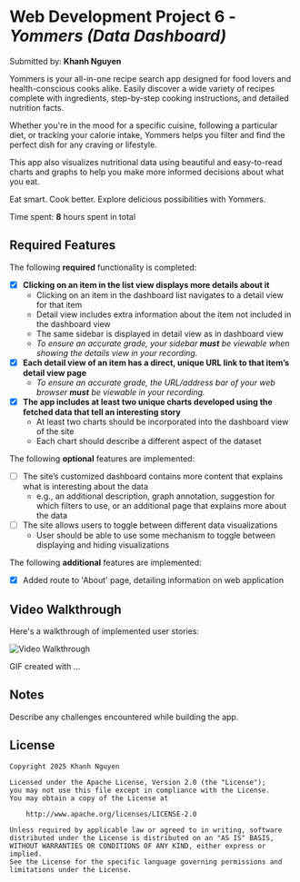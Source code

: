# Web Development Project 6 - _Yommers (Data Dashboard)_

Submitted by: **Khanh Nguyen**

Yommers is your all-in-one recipe search app designed for food lovers and health-conscious cooks alike. Easily discover a wide variety of recipes complete with ingredients, step-by-step cooking instructions, and detailed nutrition facts.

Whether you're in the mood for a specific cuisine, following a particular diet, or tracking your calorie intake, Yommers helps you filter and find the perfect dish for any craving or lifestyle.

This app also visualizes nutritional data using beautiful and easy-to-read charts and graphs to help you make more informed decisions about what you eat.

Eat smart. Cook better. Explore delicious possibilities with Yommers.

Time spent: **8** hours spent in total

## Required Features

The following **required** functionality is completed:

-   [x] **Clicking on an item in the list view displays more details about it**
    -   Clicking on an item in the dashboard list navigates to a detail view for that item
    -   Detail view includes extra information about the item not included in the dashboard view
    -   The same sidebar is displayed in detail view as in dashboard view
    -   _To ensure an accurate grade, your sidebar **must** be viewable when showing the details view in your recording._
-   [x] **Each detail view of an item has a direct, unique URL link to that item’s detail view page**
    -   _To ensure an accurate grade, the URL/address bar of your web browser **must** be viewable in your recording._
-   [x] **The app includes at least two unique charts developed using the fetched data that tell an interesting story**
    -   At least two charts should be incorporated into the dashboard view of the site
    -   Each chart should describe a different aspect of the dataset

The following **optional** features are implemented:

-   [ ] The site’s customized dashboard contains more content that explains what is interesting about the data
    -   e.g., an additional description, graph annotation, suggestion for which filters to use, or an additional page that explains more about the data
-   [ ] The site allows users to toggle between different data visualizations
    -   User should be able to use some mechanism to toggle between displaying and hiding visualizations

The following **additional** features are implemented:

-   [x] Added route to 'About' page, detailing information on web application

## Video Walkthrough

Here's a walkthrough of implemented user stories:

<img src='http://i.imgur.com/link/to/your/gif/file.gif' title='Video Walkthrough' width='' alt='Video Walkthrough' />

<!-- Replace this with whatever GIF tool you used! -->

GIF created with ...

<!-- Recommended tools:
[Kap](https://getkap.co/) for macOS
[ScreenToGif](https://www.screentogif.com/) for Windows
[peek](https://github.com/phw/peek) for Linux. -->

## Notes

Describe any challenges encountered while building the app.

## License

    Copyright 2025 Khanh Nguyen

    Licensed under the Apache License, Version 2.0 (the "License");
    you may not use this file except in compliance with the License.
    You may obtain a copy of the License at

        http://www.apache.org/licenses/LICENSE-2.0

    Unless required by applicable law or agreed to in writing, software
    distributed under the License is distributed on an "AS IS" BASIS,
    WITHOUT WARRANTIES OR CONDITIONS OF ANY KIND, either express or implied.
    See the License for the specific language governing permissions and
    limitations under the License.

